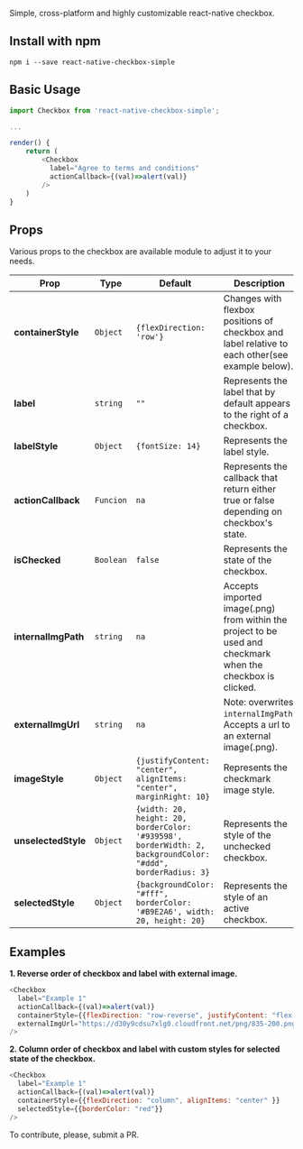 Simple, cross-platform and highly customizable react-native checkbox.

## Install with npm

`npm i --save react-native-checkbox-simple`

## Basic Usage
```js
import Checkbox from 'react-native-checkbox-simple';

...

render() {
    return (
        <Checkbox 
          label="Agree to terms and conditions"
          actionCallback={(val)=>alert(val)}  
        />
    )
}
```

## Props
Various props to the checkbox are available module to adjust it to your needs.

Prop         | Type    | Default | Description |
------------ | ------- | ------- | ----------- |
**containerStyle** | `Object` | `{flexDirection: 'row'}` | Changes with flexbox positions of checkbox and label relative to each other(see example below).
**label** | `string` | `""` | Represents the label that by default appears to the right of a checkbox.
**labelStyle** | `Object` | `{fontSize: 14}` | Represents the label style.
**actionCallback** | `Funcion` | `na` | Represents the callback that return either true or false depending on checkbox's state.
**isChecked** | `Boolean` | `false` | Represents the state of the checkbox.
**internalImgPath** | `string` | `na` | Accepts imported image(.png) from within the project to be used and checkmark when the checkbox is clicked.
**externalImgUrl** | `string` | `na` | Note: overwrites `internalImgPath`. Accepts a url to an external image(.png).
**imageStyle** | `Object` | `{justifyContent: "center", alignItems: "center", marginRight: 10}` | Represents the checkmark image style.
**unselectedStyle** | `Object` | `{width: 20, height: 20, borderColor: '#939598', borderWidth: 2, backgroundColor: "#ddd", borderRadius: 3}` | Represents the style of the unchecked checkbox.
**selectedStyle** | `Object` | `{backgroundColor: "#fff", borderColor: '#B9E2A6', width: 20, height: 20}` | Represents the style of an active checkbox.

## Examples
**1. Reverse order of checkbox and label with external image.**

```js
<Checkbox 
  label="Example 1"
  actionCallback={(val)=>alert(val)}  
  containerStyle={{flexDirection: "row-reverse", justifyContent: "flex-start" }}
  externalImgUrl="https://d30y9cdsu7xlg0.cloudfront.net/png/835-200.png"
/>
```

**2. Column order of checkbox and label with custom styles for selected state of the checkbox.**

```js
<Checkbox 
  label="Example 1"
  actionCallback={(val)=>alert(val)}  
  containerStyle={{flexDirection: "column", alignItems: "center" }}
  selectedStyle={{borderColor: "red"}}
/>
```

To contribute, please, submit a PR.

